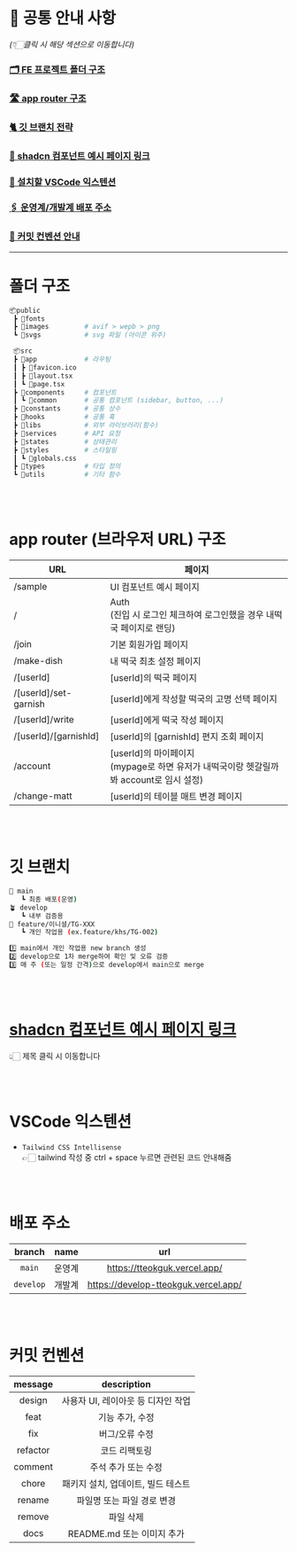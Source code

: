 # 📢 공통 안내 사항

_(👇🏻클릭 시 해당 섹션으로 이동합니다)_

### [🗂️ FE 프로젝트 폴더 구조](#폴더-구조)

### [🛣️ app router 구조](#app-router-브라우저-url-구조)

### [🐈 깃 브랜치 전략](#깃-브랜치)

### [🔬 shadcn 컴포넌트 예시 페이지 링크](#shadcn-컴포넌트-예시-페이지-링크)

### [🧩 설치할 VSCode 익스텐션](#vscode-익스텐션)

### [🖇️ 운영계/개발계 배포 주소](#배포-주소)

### [🔐 커밋 컨벤션 안내](#커밋-컨벤션)

---

# 폴더 구조

```bash
📦public
 ┣ 📂fonts
 ┣ 📂images         # avif > wepb > png
 ┗ 📂svgs           # svg 파일 (아이콘 위주)

 📦src
 ┣ 📂app            # 라우팅
 ┃ ┣ 📜favicon.ico
 ┃ ┣ 📜layout.tsx
 ┃ ┗ 📜page.tsx
 ┣ 📂components     # 컴포넌트
 ┃ ┗ 📂common       # 공통 컴포넌트 (sidebar, button, ...)
 ┣ 📂constants      # 공통 상수
 ┣ 📂hooks          # 공통 훅
 ┣ 📂libs           # 외부 라이브러리(함수)
 ┣ 📂services       # API 요청
 ┣ 📂states         # 상태관리
 ┣ 📂styles         # 스타일링
 ┃ ┗ 📜globals.css
 ┣ 📂types          # 타입 정의
 ┗ 📂utils          # 기타 함수
```

<br/><br/>

# app router (브라우저 URL) 구조

| URL                   | 페이지                                                                                     |
| --------------------- | ------------------------------------------------------------------------------------------ |
| /sample               | UI 컴포넌트 예시 페이지                                                                    |
| /                     | Auth<br/>(진입 시 로그인 체크하여 로그인했을 경우 내떡국 페이지로 랜딩)                    |
| /join                 | 기본 회원가입 페이지                                                                       |
| /make-dish            | 내 떡국 최초 설정 페이지                                                                   |
| /[userId]             | [userId]의 떡국 페이지                                                                     |
| /[userId]/set-garnish | [userId]에게 작성할 떡국의 고명 선택 페이지                                                |
| /[userId]/write       | [userId]에게 떡국 작성 페이지                                                              |
| /[userId]/[garnishId] | [userId]의 [garnishId] 편지 조회 페이지                                                    |
| /account              | [userId]의 마이페이지<br/>(mypage로 하면 유저가 내떡국이랑 헷갈릴까봐 account로 임시 설정) |
| /change-matt          | [userId]의 테이블 매트 변경 페이지                                                         |

<br/><br/>

# 깃 브랜치

```bash
🌳 main
   ┗ 최종 배포(운영)
🪴 develop
   ┗ 내부 검증용
🌱 feature/이니셜/TG-XXX
   ┗ 개인 작업용 (ex.feature/khs/TG-002)

1️⃣ main에서 개인 작업용 new branch 생성
2️⃣ develop으로 1차 merge하여 확인 및 오류 검증
3️⃣ 매 주 (또는 일정 간격)으로 develop에서 main으로 merge
```

<br/><br/>

# [shadcn 컴포넌트 예시 페이지 링크](https://develop-tteokguk.vercel.app/sample)

👆🏻 제목 클릭 시 이동합니다

<br/><br/>

# VSCode 익스텐션

- `Tailwind CSS Intellisense` <br />
  👉🏻 tailwind 작성 중 ctrl + space 누르면 관련된 코드 안내해줌

<br /><br/>

# 배포 주소

|  branch   |  name  |                 url                  |
| :-------: | :----: | :----------------------------------: |
|  `main`   | 운영계 |     https://tteokguk.vercel.app/     |
| `develop` | 개발계 | https://develop-tteokguk.vercel.app/ |

<br /><br/>

# 커밋 컨벤션

| message  |            description             |
| :------: | :--------------------------------: |
|  design  | 사용자 UI, 레이아웃 등 디자인 작업 |
|   feat   |          기능 추가, 수정           |
|   fix    |           버그/오류 수정           |
| refactor |           코드 리팩토링            |
| comment  |        주석 추가 또는 수정         |
|  chore   | 패키지 설치, 업데이트, 빌드 테스트 |
|  rename  |     파일명 또는 파일 경로 변경     |
|  remove  |             파일 삭제              |
|   docs   |     README.md 또는 이미지 추가     |
